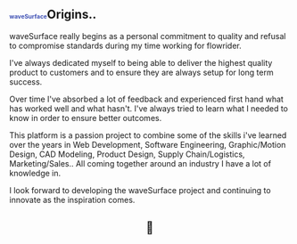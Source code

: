 ## <span style="color:#3f51b5; font-size: .5em">waveSurface</span>Origins..

<p style="text-align: left"> waveSurface really begins as a personal commitment to quality and refusal to compromise standards during my time working for flowrider.

I've always dedicated myself to being able to deliver the highest quality product to customers and to ensure they are always setup for long term success.

Over time I've absorbed a lot of feedback and experienced first hand what has worked well and what hasn't. I've always tried to learn what I needed to know in order to ensure better outcomes.

This platform is a passion project to combine some of the skills i've learned over the years in Web Development, Software Engineering, Graphic/Motion Design, CAD Modeling, Product Design, Supply Chain/Logistics, Marketing/Sales.. All coming together around an industry I have a lot of knowledge in. 

I look forward to developing the waveSurface project and continuing to innovate as the inspiration comes. 
</p>


<h2 style="text-align: center;"> 🚧 </h2>
